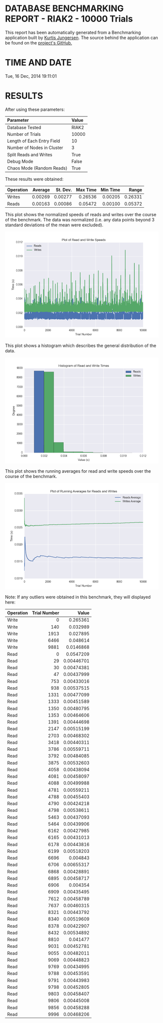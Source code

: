 DATABASE BENCHMARKING REPORT - RIAK2 - 10000 Trials
=========================================

This report has been automatically generated from a Benchmarking application
built by [Kurtis Jungersen](http://kmjungersen.com).  The source behind the application can be found on the [project's GitHub.](https://github.com/kmjungersen/DB-Benchmarking)

TIME AND DATE
=============

Tue, 16 Dec, 2014 19:11:01


RESULTS
=======

After using these parameters:

| Parameter                  | Value   |
|:---------------------------|:--------|
| Database Tested            | RIAK2   |
| Number of Trials           | 10000   |
| Length of Each Entry Field | 10      |
| Number of Nodes in Cluster | 3       |
| Split Reads and Writes     | True    |
| Debug Mode                 | False   |
| Chaos Mode (Random Reads)  | True    |

These results were obtained:

| Operation   |   Average |   St. Dev. |   Max Time |   Min Time |   Range |
|:------------|----------:|-----------:|-----------:|-----------:|--------:|
| Writes      |   0.00269 |    0.00277 |    0.26536 |    0.00205 | 0.26331 |
| Reads       |   0.00163 |    0.00086 |    0.05472 |    0.00100 | 0.05372 |

This plot shows the normalized speeds of reads and writes over the course of the benchmark.  The data was normalized (i.e. any data points beyond 3 standard deviations of the mean were excluded).

![Alt text](images/RIAK2-Dec16-2014-19:11:01-rw.png "rw")

This plot shows a histogram which describes the general distribution of the data.

![Alt text](images/RIAK2-Dec16-2014-19:11:01-stats.png "stats")

This plot shows the running averages for read and write speeds over the course of the benchmark.

![Alt text](images/RIAK2-Dec16-2014-19:11:01-running_averages.png "running_averages")

Note: If any outliers were obtained in this benchmark, they will displayed here:

| Operation   |   Trial Number |      Value |
|:------------|---------------:|-----------:|
| Write       |              0 | 0.265361   |
| Write       |            140 | 0.032989   |
| Write       |           1913 | 0.027895   |
| Write       |           6466 | 0.048614   |
| Write       |           9881 | 0.0146868  |
| Read        |              0 | 0.0547209  |
| Read        |             29 | 0.00446701 |
| Read        |             30 | 0.00474381 |
| Read        |             47 | 0.00437999 |
| Read        |            753 | 0.00433016 |
| Read        |            938 | 0.00537515 |
| Read        |           1331 | 0.00477099 |
| Read        |           1333 | 0.00451589 |
| Read        |           1350 | 0.00480795 |
| Read        |           1353 | 0.00464606 |
| Read        |           1391 | 0.00444698 |
| Read        |           2147 | 0.00515199 |
| Read        |           2703 | 0.00468302 |
| Read        |           3418 | 0.00440311 |
| Read        |           3786 | 0.00559711 |
| Read        |           3792 | 0.00484085 |
| Read        |           3875 | 0.00532603 |
| Read        |           4058 | 0.00438094 |
| Read        |           4081 | 0.00458097 |
| Read        |           4088 | 0.00499988 |
| Read        |           4781 | 0.00559211 |
| Read        |           4788 | 0.00455403 |
| Read        |           4790 | 0.00424218 |
| Read        |           4798 | 0.00538611 |
| Read        |           5463 | 0.00437093 |
| Read        |           5464 | 0.00439906 |
| Read        |           6162 | 0.00427985 |
| Read        |           6165 | 0.00431013 |
| Read        |           6178 | 0.00443816 |
| Read        |           6199 | 0.00518203 |
| Read        |           6696 | 0.004843   |
| Read        |           6706 | 0.00655317 |
| Read        |           6868 | 0.00428891 |
| Read        |           6895 | 0.00458717 |
| Read        |           6906 | 0.004354   |
| Read        |           6909 | 0.00435495 |
| Read        |           7612 | 0.00458789 |
| Read        |           7637 | 0.00460315 |
| Read        |           8321 | 0.00443792 |
| Read        |           8340 | 0.00519609 |
| Read        |           8378 | 0.00422907 |
| Read        |           8432 | 0.00534892 |
| Read        |           8810 | 0.041477   |
| Read        |           9031 | 0.00452781 |
| Read        |           9055 | 0.00482011 |
| Read        |           9069 | 0.00448823 |
| Read        |           9769 | 0.00434995 |
| Read        |           9788 | 0.00453591 |
| Read        |           9791 | 0.00443983 |
| Read        |           9798 | 0.00452805 |
| Read        |           9803 | 0.00458407 |
| Read        |           9806 | 0.00445008 |
| Read        |           9856 | 0.00458288 |
| Read        |           9996 | 0.00468206 |
